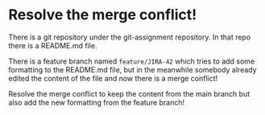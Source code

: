 # Resolve the merge conflict!

There is a git repository under the git-assignment repository. In that repo
there is a README.md file.

There is a feature branch named `feature/JIRA-42` which tries to add some
formatting to the README.md file, but in the meanwhile somebody already edited
the content of the file and now there is a merge conflict!

Resolve the merge conflict to keep the content from the main branch but also
add the new formatting from the feature branch!
